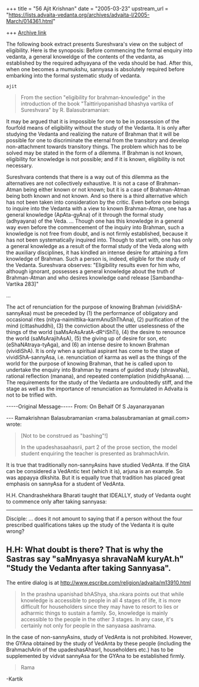 +++
title = "56 Ajit Krishnan"
date = "2005-03-23"
upstream_url = "https://lists.advaita-vedanta.org/archives/advaita-l/2005-March/014361.html"

+++
[Archive link](https://lists.advaita-vedanta.org/archives/advaita-l/2005-March/014361.html)


The following book extract presents Sureshvara's view on the subject of
eligibility. Here is the synoposis: Before commencing the formal enquiry
into vedanta, a general knoweldge of the contents of the vedanta, as
established by the required adhyayana of the veda should be had. After this,
when one becomes a mumukshu, sannyasa is absolutely required before
embarking into the formal systematic study of vedanta.

	ajit

>From the section "eligibility for brahman-knowledge" in the introduction of
the book "Taittiriyopanishad bhashya vartika of Sureshvara" by R.
Balasubramanian:

It may be argued that it is impossible for one to be in possession of the
fourfold means of eligibility without the study of the Vedanta. It is only
after studying the Vedanta and realizing the nature of Brahman that it will
be possible for one to discriminate the eternal from the transitory and
develop non-attachment towards transitory things. The problem which has to
be solved may be stated in the form of a dilemma. If Brahman is not known,
eligibility for knowledge is not possible; and if it is known, eligibility
is not necessary.

Sureshvara contends that there is a way out of this dilemma as the
alternatives are not collectively exhaustive. It is not a case of
Brahman-Atman being either known or not known; but it is a case of
Brahman-Atman being both known and not known. And so there is a third
alternative which has not been taken into consideration by the critic. Even
before one beings to inquire into the Vedanta with a view to known
Brahman-Atman, one has a general knowledge (ApAta-gyAna) of it through the
formal study (adhyayana) of the Veda. ... Though one has this knowledge in a
general way even before the commencement of the inquiry into Brahman, such a
knowledge is not free from doubt, and is not firmly established, because it
has not been systematically inquired into. Though to start with, one has
only a general knowledge as a result of the formal study of the Veda along
with the auxiliary disciplines, it has kindled an intense desire for
attaining a firm knowledge of Brahman. Such a person is, indeed, eligible
for the study of the Vedanta. Sureshvara observes: "Eligibility results even
for him who, although ignorant, possesses a general knowledge about the
truth of Brahman-Atman and who desires knowledge oand release
[Sambandha-Vartika 283]"

... 

The act of renunciation for the purpose of knowing Brahman
(vividiShA-sannyAsa) must be preceded by (1) the performance of obligatory
and occasional rites (nitya-naimittika-karmAnuShThAna), (2) purification of
the mind (cittashuddhi), (3) the conviction about the utter uselessness of
the things of the world (saMsArAsAratA-dR^iShTi), (4) the desire to renounce
the world (saMsArajihAsA), (5) the giving up of desire for son, etc
(eShaNAtraya-tyAga), and (6) an intense desire to known Brahman (vividiShA).
It is only when a spiritual aspirant has come to the stage of
vividiShA-sannyAsa, i.e. renunciation of karma as well as the things of the
world for the purpose of knowing Brahman, that he is called upon to
undertake the enquiry into Brahman by means of guided study (shravaNa),
rational reflection (manana), and repeated contemplation (nididhyAsana). 
...
The requirements for the study of the Vedanta are undoubtedly stiff, and the
stage as well as the importance of renunciation as formulated in Advaita is
not to be trifled with.


-----Original Message-----
From: On Behalf Of S Jayanarayanan


--- Ramakrishnan Balasubramanian
<rama.balasubramanian at gmail.com> wrote:
> [Not to be construed as "bashing"!]
> 
> In the upadeshasaahasrii, part 2 of the prose section, the
> model
> student enquiring the teacher is presented as brahmachArin.
> 

It is true that traditionally non-sannyAsins have studied
VedAnta. If the GItA can be considered a VedAntic text (which it
is), arjuna is an example. So was appayya dIkshita. But it is
equally true that tradition has placed great emphasis on
sannyAsa for a student of VedAnta.

H.H. Chandrashekhara Bharati taught that IDEALLY, study of
Vedanta ought to commence only after taking sannyasa:

---
Disciple: ... does it not amount to saying that if a
person without the four prescribed qualifications
takes up the study of the Vedanta it is quite wrong?

H.H: What doubt is there? That is why the Sastras say
"saMnyasya shravaNaM kuryAt.h" "Study the Vedanta
after taking Sannyasa".
---

The entire dialog is at
http://www.escribe.com/religion/advaita/m13910.html

> In the prashna upanishad bhAShya, sha.nkara points out that
> while
> knowledge is accessible to people in all 4 stages of life, it
> is more
> difficult for householders since they may have to resort to
> lies or
> adharmic things to sustain a family. So, knowledge is mainly
> accessible to the people in the other 3 stages. In any case,
> it's
> certainly not only for people in the sanyaasa aashrama.
> 

In the case of non-sannyAsins, study of VedAnta is not
prohibited. However, the GYAna obtained by the study of VedAnta
by these people (including the BrahmachArin of the
upadeshasAhasrI, householders etc.) has to be supplemented by
vidvat sannyAsa for the GYAna to be established firmly.

> Rama

-Kartik





